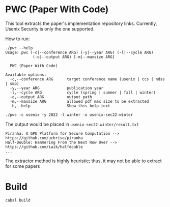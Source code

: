 # PWC (Paper With Code)

This tool extracts the paper's implementation repository links.
Currently, Usenix Security is only the one supported.

How to run:
```
./pwc --help
Usage: pwc (-c|--conference ARG) (-y|--year ARG) (-l|--cycle ARG)
            (-o|--output ARG) [-m|--maxsize ARG]

  PWC (Paper With Code)

Available options:
  -c,--conference ARG      target conference name (usenix | ccs | ndss | s&p)
  -y,--year ARG            publication year
  -l,--cycle ARG           cycle (spring | summer | fall | winter)
  -o,--output ARG          output path
  -m,--maxsize ARG         allowed pdf max size to be extracted
  -h,--help                Show this help text
```

```
./pwc -c usenix -y 2022 -l winter -o usenix-sec22-winter
```

The output would be placed in `usenix-sec22-winter/result.txt`
```
Piranha: A GPU Platform for Secure Computation --> https://github.com/ucbrise/piranha
Half-Double: Hammering From the Next Row Over --> https://github.com/iaik/halfdouble
...
```

The extractor method is highly heuristic; thus, it may not be able to extract for some papers

# Build
```
cabal build
```
